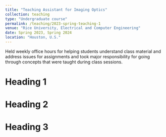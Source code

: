 ```yaml
---
title: "Teaching Assistant for Imaging Optics"
collection: teaching
type: "Undergraduate course"
permalink: /teaching/2023-spring-teaching-1
venue: "Rice University, Electrical and Computer Engineering"
date: Spring 2023, Spring 2024
location: "Houston, U.S."
---
```


Held weekly office hours for helping students understand class material and address issues for assignments and took major responsibility for going through concepts that were taught during class sessions.  

Heading 1
======

Heading 2
======

Heading 3
======